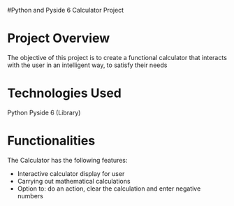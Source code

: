 #Python and Pyside 6 Calculator Project

# Project Overview
The objective of this project is to create a functional calculator that interacts with the user in an intelligent way, to satisfy their needs

# Technologies Used
Python
Pyside 6 (Library)

# Functionalities
The Calculator has the following features:

- Interactive calculator display for user
- Carrying out mathematical calculations
- Option to: do an action, clear the calculation and enter negative numbers
